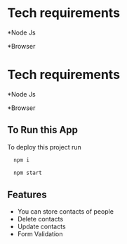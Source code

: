 
# Tech requirements

*Node Js

*Browser



# Tech requirements

*Node Js

*Browser



## To Run this App

To deploy this project run

```bash
  npm i
```

```bash
  npm start
```



## Features

- You can store contacts of people
- Delete contacts
- Update contacts
- Form Validation

